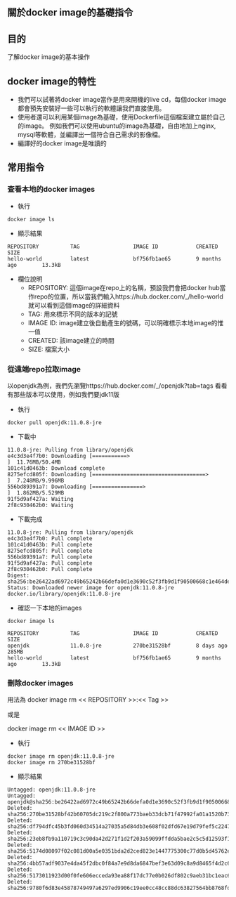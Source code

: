 關於docker image的基礎指令
---

## 目的 
了解docker image的基本操作

## docker image的特性
 - 我們可以試著將docker image當作是用來開機的live cd，每個docker image都會預先安裝好一些可以執行的軟體讓我們直接使用。
 - 使用者還可以利用某個image為基礎，使用Dockerfile這個檔案建立屬於自己的image。
   例如我們可以使用ubuntu的image為基礎，自由地加上nginx, mysql等軟體，並編譯出一個符合自己需求的影像檔。
 - 編譯好的docker image是唯讀的
 
## 常用指令 

### 查看本地的docker images
- 執行
```docker
docker image ls
```
- 顯示結果
```console
REPOSITORY          TAG                 IMAGE ID            CREATED             SIZE
hello-world         latest              bf756fb1ae65        9 months ago        13.3kB
```
- 欄位說明
  - REPOSITORY: 這個image在repo上的名稱，預設我們會把docker hub當作repo的位置，所以當我們輸入https://hub.docker.com/_/hello-world 就可以看到這個image的詳細資料
  - TAG: 用來標示不同的版本的記號
  - IMAGE ID: image建立後自動產生的號碼，可以明確標示本地image的惟一值
  - CREATED: 該image建立的時間
  - SIZE: 檔案大小
  
### 從遠端repo拉取image
以openjdk為例，我們先瀏覽https://hub.docker.com/_/openjdk?tab=tags 看看有那些版本可以使用，例如我們要jdk11版
- 執行
```docker
docker pull openjdk:11.0.8-jre
```
- 下載中
```console
11.0.8-jre: Pulling from library/openjdk
e4c3d3e4f7b0: Downloading [===========>                                       ]  11.76MB/50.4MB
101c41d0463b: Download complete
8275efcd805f: Downloading [====================================>              ]  7.248MB/9.996MB
556bd89391a7: Downloading [================>                                  ]  1.862MB/5.529MB
91f5d9af427a: Waiting
2f8c930462b0: Waiting
```
- 下載完成
```
11.0.8-jre: Pulling from library/openjdk
e4c3d3e4f7b0: Pull complete
101c41d0463b: Pull complete
8275efcd805f: Pull complete
556bd89391a7: Pull complete
91f5d9af427a: Pull complete
2f8c930462b0: Pull complete
Digest: sha256:be26422ad6972c49b65242b66defa0d1e3690c52f3fb9d1f90500668c1e464de
Status: Downloaded newer image for openjdk:11.0.8-jre
docker.io/library/openjdk:11.0.8-jre
```
- 確認一下本地的images
```docker
docker image ls
```
```console
REPOSITORY          TAG                 IMAGE ID            CREATED             SIZE
openjdk             11.0.8-jre          270be31528bf        8 days ago          285MB
hello-world         latest              bf756fb1ae65        9 months ago        13.3kB
```

### 刪除docker images
用法為 docker image rm << REPOSITORY >>:<< Tag >>

或是

docker image rm << IMAGE ID >>

- 執行
```docker
docker image rm openjdk:11.0.8-jre
docker image rm 270be31528bf
```
- 顯示結果
```console
Untagged: openjdk:11.0.8-jre
Untagged: openjdk@sha256:be26422ad6972c49b65242b66defa0d1e3690c52f3fb9d1f90500668c1e464de
Deleted: sha256:270be31528bf42b60705dc219c2f800a773baeb33dcb71f47992fa01a1520b73
Deleted: sha256:df794dfc45b3fd060d34514a27035a5d84db3e608f02dfd67e19d79fef5c2247
Deleted: sha256:23eb8fb9a110719c3c90da42d271f1d2f203a59099ffdda5bae2c5c5d12593f1
Deleted: sha256:5174d08097f02c081d00a5e0351bda2d2ced823e1447775300c77d0b5d45762e
Deleted: sha256:4bb57adf9037e4da45f2dbc0f84a7e9d8da6847bef3e63d09c8a9d8465f4d2c6
Deleted: sha256:5173011923d00f0fe606ecceda93ea88f17dc77e0b026df802c9aeb31bc1eac6
Deleted: sha256:9780f6d83e45878749497a6297ed9906c19ee0cc48cc88dc63827564bb8768fd```
